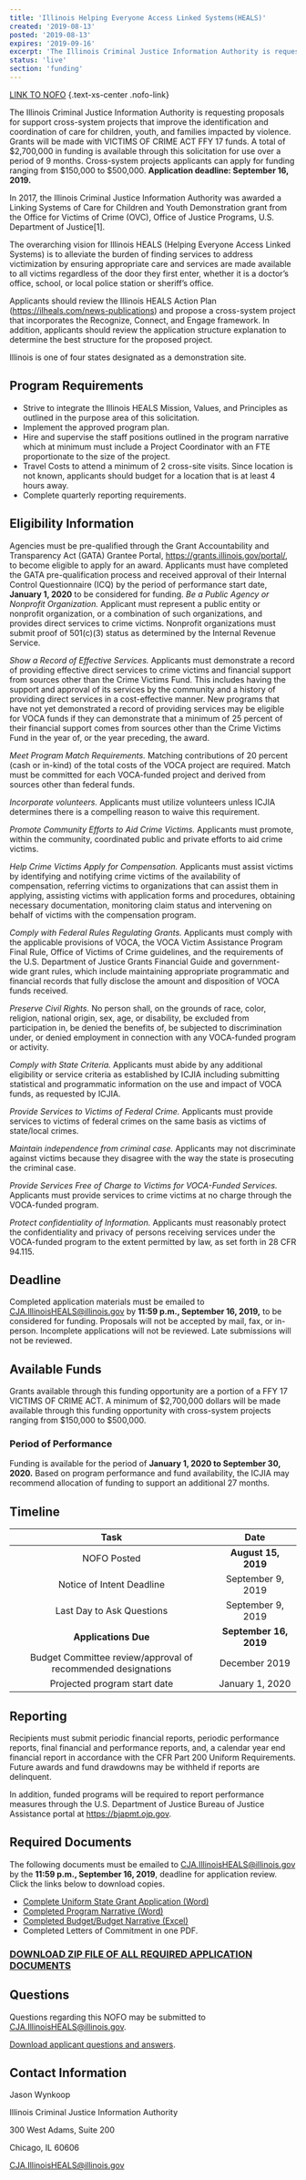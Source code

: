 ```yaml
---
title: 'Illinois Helping Everyone Access Linked Systems(HEALS)'
created: '2019-08-13'
posted: '2019-08-13'
expires: '2019-09-16'
excerpt: 'The Illinois Criminal Justice Information Authority is requesting proposals for support cross-system projects that improve the identification and coordination of care for children, youth, and families impacted by violence. Grants will be made with VICTIMS OF CRIME ACT FFY 17 funds. A total of $2,700,000 in funding is available through this solicitation for use over a period of 9 months. Cross-system projects applicants can apply for funding ranging from $150,000 to $500,000.'
status: 'live'
section: 'funding'
---
```


[LINK TO NOFO](IllinoisHEALSNOFO.pdf) {.text-xs-center .nofo-link}

The Illinois Criminal Justice Information Authority is requesting proposals for support cross-system projects that improve the identification and coordination of care for children, youth, and families impacted by violence. Grants will be made with VICTIMS OF CRIME ACT FFY 17 funds. A total of $2,700,000 in funding is available through this solicitation for use over a period of 9 months. Cross-system projects applicants can apply for funding ranging from $150,000 to $500,000.
**Application deadline: September 16, 2019.**

In 2017, the Illinois Criminal Justice Information Authority was awarded a Linking Systems of Care for Children and Youth Demonstration grant from the Office for Victims of Crime (OVC), Office of Justice Programs, U.S. Department of Justice[1].

The overarching vision for Illinois HEALS (Helping Everyone Access Linked Systems) is to alleviate the burden of finding services to address victimization by ensuring appropriate care and services are made available to all victims regardless of the door they first enter, whether it is a doctor’s office, school, or local police station or sheriff’s office.

Applicants should review the Illinois HEALS Action Plan (https://ilheals.com/news-publications) and propose a cross-system project that incorporates the Recognize, Connect, and Engage framework. In addition, applicants should review the application structure explanation to determine the best structure for the proposed project.

Illinois is one of four states designated as a demonstration site.

## Program Requirements

- Strive to integrate the Illinois HEALS Mission, Values, and Principles as outlined in the purpose area of this solicitation.
- Implement the approved program plan.
- Hire and supervise the staff positions outlined in the program narrative which at minimum must include a Project Coordinator with an FTE proportionate to the size of the project.
- Travel Costs to attend a minimum of 2 cross-site visits. Since location is not known, applicants should budget for a location that is at least 4 hours away.
- Complete quarterly reporting requirements.

## Eligibility Information

Agencies must be pre-qualified through the Grant Accountability and Transparency Act (GATA) Grantee Portal, https://grants.illinois.gov/portal/, to become eligible to apply for an award. Applicants must have completed the GATA pre-qualification process and received approval of their Internal Control Questionnaire (ICQ) by the period of performance start date, **January 1, 2020** to be considered for funding.
_Be a Public Agency or Nonprofit Organization._ Applicant must represent a public entity or nonprofit organization, or a combination of such organizations, and provides direct services to crime victims. Nonprofit organizations must submit proof of 501(c)(3) status as determined by the Internal Revenue Service.

_Show a Record of Effective Services._ Applicants must demonstrate a record of providing effective direct services to crime victims and financial support from sources other than the Crime Victims Fund. This includes having the support and approval of its services by the community and a history of providing direct services in a cost-effective manner. New programs that have not yet demonstrated a record of providing services may be eligible for VOCA funds if they can demonstrate that a minimum of 25 percent of their financial support comes from sources other than the Crime Victims Fund in the year of, or the year preceding, the award.

_Meet Program Match Requirements._ Matching contributions of 20 percent (cash or in-kind) of the total costs of the VOCA project are required. Match must be committed for each VOCA-funded project and derived from sources other than federal funds.

_Incorporate volunteers._ Applicants must utilize volunteers unless ICJIA determines there is a compelling reason to waive this requirement.

_Promote Community Efforts to Aid Crime Victims._ Applicants must promote, within the community, coordinated public and private efforts to aid crime victims.

_Help Crime Victims Apply for Compensation._ Applicants must assist victims by identifying and notifying crime victims of the availability of compensation, referring victims to organizations that can assist them in applying, assisting victims with application forms and procedures, obtaining necessary documentation, monitoring claim status and intervening on behalf of victims with the compensation program.

_Comply with Federal Rules Regulating Grants._ Applicants must comply with the applicable provisions of VOCA, the VOCA Victim Assistance Program Final Rule, Office of Victims of Crime guidelines, and the requirements of the U.S. Department of Justice Grants Financial Guide and government-wide grant rules, which include maintaining appropriate programmatic and financial records that fully disclose the amount and disposition of VOCA funds received.

_Preserve Civil Rights._ No person shall, on the grounds of race, color, religion, national origin, sex, age, or disability, be excluded from participation in, be denied the benefits of, be subjected to discrimination under, or denied employment in connection with any VOCA-funded program or activity.

_Comply with State Criteria._ Applicants must abide by any additional eligibility or service criteria as established by ICJIA including submitting statistical and programmatic information on the use and impact of VOCA funds, as requested by ICJIA.

_Provide Services to Victims of Federal Crime._ Applicants must provide services to victims of federal crimes on the same basis as victims of state/local crimes.

_Maintain independence from criminal case._ Applicants may not discriminate against victims because they disagree with the way the state is prosecuting the criminal case.

_Provide Services Free of Charge to Victims for VOCA-Funded Services._ Applicants must provide services to crime victims at no charge through the VOCA-funded program.

_Protect confidentiality of Information._ Applicants must reasonably protect the confidentiality and privacy of persons receiving services under the VOCA-funded program to the extent permitted by law, as set forth in 28 CFR 94.115.

## Deadline

Completed application materials must be emailed to CJA.IllinoisHEALS@illinois.gov by **11:59 p.m., September 16, 2019,** to be considered for funding. Proposals will not be accepted by mail, fax, or in-person. Incomplete applications will not be reviewed. Late submissions will not be reviewed.

## Available Funds

Grants available through this funding opportunity are a portion of a FFY 17 VICTIMS OF CRIME ACT. A minimum of $2,700,000 dollars will be made available through this funding opportunity with cross-system projects ranging from $150,000 to $500,000.

### Period of Performance

Funding is available for the period of **January 1, 2020 to September 30, 2020.** Based on program performance and fund availability, the ICJIA may recommend allocation of funding to support an additional 27 months.

## Timeline

|                             Task                             |          Date          |
| :----------------------------------------------------------: | :--------------------: |
|                         NOFO Posted                          |  **August 15, 2019**   |
|                  Notice of Intent Deadline                   |   September 9, 2019    |
|                  Last Day to Ask Questions                   |   September 9, 2019    |
|                     **Applications Due**                     | **September 16, 2019** |
| Budget Committee review/approval of recommended designations |     December 2019      |
|                 Projected program start date                 |    January 1, 2020     |

## Reporting

Recipients must submit periodic financial reports, periodic performance reports, final financial and performance reports, and, a calendar year end financial report in accordance with the CFR Part 200 Uniform Requirements. Future awards and fund drawdowns may be withheld if reports are delinquent.

In addition, funded programs will be required to report performance measures through the U.S. Department of Justice Bureau of Justice Assistance portal at https://bjapmt.ojp.gov.

## Required Documents

The following documents must be emailed to CJA.IllinoisHEALS@illinois.gov by the **11:59 p.m., September 16, 2019**, deadline for application review. Click the links below to download copies.

- [Complete Uniform State Grant Application (Word)](IllinoisHEALSAPPLICATION.docx)
- [Completed Program Narrative (Word)](IllinoisHEALSNARRATIVEFINAL.docx)
- [Completed Budget/Budget Narrative (Excel)](IllinoisHEALSBUDGET.xlsx)
- Completed Letters of Commitment in one PDF.

### <p class="text-center">[DOWNLOAD ZIP FILE OF ALL REQUIRED APPLICATION DOCUMENTS](NOFOIllinoisHEALS.zip)

## Questions

Questions regarding this NOFO may be submitted to CJA.IllinoisHEALS@illinois.gov.

[Download applicant questions and answers](ResponsetoIllinoisHEALSNOFOApplicantQuestions.doc).

## Contact Information

Jason Wynkoop

Illinois Criminal Justice Information Authority

300 West Adams, Suite 200

Chicago, IL 60606

CJA.IllinoisHEALS@illinois.gov
